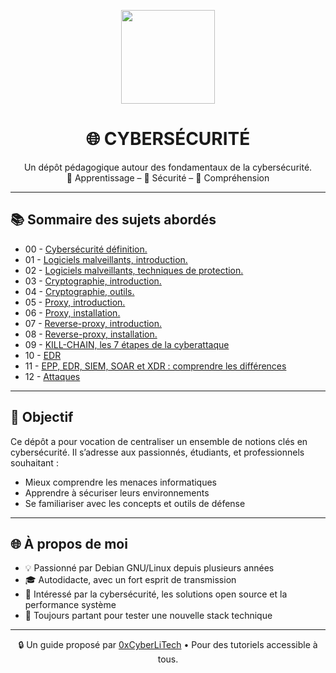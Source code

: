 <p align="center">
  <img src="https://avatars.githubusercontent.com/u/167217017?s=400&u=d983b9423c4eb8cdb9bfe8b14f505be5c894d6bc&v=4" width="150" />
</p>

<h1 align="center">🌐 CYBERSÉCURITÉ</h1>

<p align="center">
  Un dépôt pédagogique autour des fondamentaux de la cybersécurité.<br>
  📘 Apprentissage – 🔐 Sécurité – 🧠 Compréhension
</p>

---

## 📚 Sommaire des sujets abordés

- 00 - [Cybersécurité définition.](CYBERSECURITE-definition.md)
- 01 - [Logiciels malveillants, introduction.](CYBERSECURITE-LOGICIELS-MALVEILLANTS-introduction.md)
- 02 - [Logiciels malveillants, techniques de protection.](CYBERSECURITE-LOGICIELS-MALVEILLANTS-techniques_de_protection.md)
- 03 - [Cryptographie, introduction.](CYBERSECURITE-CRYPTOGRAPHIE-introduction.md)
- 04 - [Cryptographie, outils.](CYBERSECURITE-CRYPTOGRAPHIE-outils.md)
- 05 - [Proxy, introduction.](CYBERSECURITE-PROXY-introduction.md)
- 06 - [Proxy, installation.](CYBERSECURITE-PROXY-installation.md)
- 07 - [Reverse-proxy, introduction.](CYBERSECURITE-REVERSE-PROXY-introduction.md)
- 08 - [Reverse-proxy, installation.](CYBERSECURITE-REVERSE-PROXY-installation.md)
- 09 - [KILL-CHAIN, les 7 étapes de la cyberattaque](CYBERSECURITE-KILL-CHAIN.md)
- 10 - [EDR](CYBERSECURITE-EDR.md)
- 11 - [EPP, EDR, SIEM, SOAR et XDR : comprendre les différences](CYBERSECURITE-EPP-EDR-SIEM-SOAR-et-XDR-comprendre-la-différence-entre-ces-acronymes.md)
- 12 - [Attaques]()

---

## 🧠 Objectif

Ce dépôt a pour vocation de centraliser un ensemble de notions clés en cybersécurité. Il s’adresse aux passionnés, étudiants, et professionnels souhaitant :

- Mieux comprendre les menaces informatiques
- Apprendre à sécuriser leurs environnements
- Se familiariser avec les concepts et outils de défense

---

## 🌐 À propos de moi

- 💡 Passionné par Debian GNU/Linux depuis plusieurs années
- 🎓 Autodidacte, avec un fort esprit de transmission
- 🔐 Intéressé par la cybersécurité, les solutions open source et la performance système
- 🧪 Toujours partant pour tester une nouvelle stack technique

---

<p align="center">
  🔒 Un guide proposé par <a href="https://github.com/0xCyberLiTech">0xCyberLiTech</a> • Pour des tutoriels accessible à tous.
</p>
